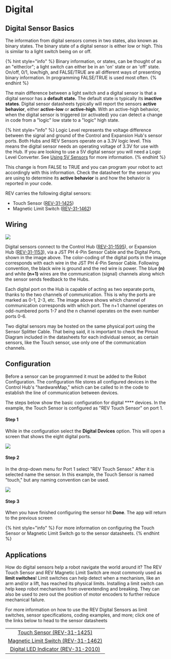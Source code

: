 # Digital

## Digital Sensor Basics&#x20;

The information from digital sensors comes in two states, also known as binary states. The binary state of a digital sensor is either low or high. This is similar to a light switch being on or off.&#x20;

{% hint style="info" %}
Binary information, or states, can be thought of as an "either/or"; a light switch can either be in an 'on' state or an 'off' state. On/off, 0/1, low/high, and FALSE/TRUE are all different ways of presenting binary information. In programming FALSE/TRUE is used most often.
{% endhint %}

The main difference between a light switch and a digital sensor is that a digital sensor has a **default state.** The default state is typically its **inactive states**. Digital sensor datasheets typically will report the sensors **active behavior**, either **active-low** or **active-high**. With an active-high behavior, when the digital sensor is triggered (or activated) you can detect a change in code from a "logic" low state to a "logic" high state.&#x20;

{% hint style="info" %}
Logic Level represents the voltage difference between the signal and ground of the Control and Expansion Hub's sensor ports. Both Hubs and REV Sensors operate on a 3.3V logic level. This means the digital sensor needs an operating voltage of 3.3V for use with the Hub. If you are looking to use a 5V digital sensor you will need a Logic Level Converter. See [Using 5V Sensors](using-3rd-party-sensors/) for more information.
{% endhint %}

This change is from FALSE to TRUE and you can program your robot to act accordingly with this information. Check the datasheet for the sensor you are using to determine its **active behavior** is and how the behavior is reported in your code.

REV carries the following digital sensors:&#x20;

* Touch Sensor ([REV-31-1425](https://www.revrobotics.com/rev-31-1425/))&#x20;
* Magnetic Limit Switch ([REV-31-1462](https://www.revrobotics.com/rev-31-1462/))

## Wiring&#x20;

![](https://2589213514-files.gitbook.io/\~/files/v0/b/gitbook-legacy-files/o/assets%2F-M4\_pJHI8HTuZFQTNfcy%2F-MFCYHbfQhEsDnXqSxuL%2F-MFCZ3Dv8p1rIz65EqkF%2FControl\_Hub\_Port\_Specific\_Pinout\_DIGITAL-01-01.png?alt=media\&token=8a519316-8dbb-4575-b8c8-304790792dec)

Digital sensors connect to the Control Hub ([REV-31-1595](https://www.revrobotics.com/rev-31-1595/)), or Expansion Hub ([REV-31-1153](https://www.revrobotics.com/rev-31-1153/)), via a JST PH 4-Pin Sensor Cable and the Digital Ports, shown in the image above. The color-coding of the digital ports in the image corresponds with each wire in the JST PH 4-Pin Sensor Cable. Following convention, the black wire is ground and the red wire is power. The blue **(n)** and white **(n+1)** wires are the communication (signal) channels along which the sensor sends feedback to the Hubs.

Each digital port on the Hub is capable of acting as two separate ports, thanks to the two channels of communication. This is why the ports are marked as 0-1, 2-3, etc. The image above shows which channel of communication corresponds with which port. The n+1 channel operates on odd-numbered ports 1-7 and the n channel operates on the even number ports 0-6.

Two digital sensors may be hosted on the same physical port using the Sensor Splitter Cable. That being said, it is important to check the Pinout Diagram included in the datasheets for each individual sensor, as certain sensors, like the Touch sensor, use only one of the communication channels.

## Configuration

Before a sensor can be programmed it must be added to the Robot Configuration. The configuration file stores all configured devices in the Control Hub's "hardwareMap," which can be called to in the code to establish the line of communication between devices.&#x20;

The steps below show the basic configuration for digital **** devices. In the example, the Touch Sensor is configured as "REV Touch Sensor" on port 1.

#### Step 1

While in the configuration select the **Digital Devices** option. This will open a screen that shows the eight digital ports.

![](https://2589213514-files.gitbook.io/\~/files/v0/b/gitbook-legacy-files/o/assets%2F-M4\_pJHI8HTuZFQTNfcy%2F-MFlMDDJDqDR1Bl7viMZ%2F-MFlko31-elGGRKsI4w6%2Fdigital%20sensor%20config%20step%201.svg?alt=media\&token=25cda2ec-a335-4a16-b9dc-efe80268e943)

#### Step 2

In the drop-down menu for Port 1 select "REV Touch Sensor." After it is selected name the sensor. In this example, the Touch Sensor is named "touch," but any naming convention can be used.&#x20;

![](https://2589213514-files.gitbook.io/\~/files/v0/b/gitbook-legacy-files/o/assets%2F-M4\_pJHI8HTuZFQTNfcy%2F-MFllkV0JeCUZUlYy271%2F-MFlphSSelWsHWIc6tbc%2Fdigital%20sensor%20config%20step%202.svg?alt=media\&token=59caf8ea-2f5b-49cd-bfe8-c74e7f94c0be)

#### Step 3&#x20;

When you have finished configuring the sensor hit **Done**. The app will return to the previous screen&#x20;

{% hint style="info" %}
For more information on configuring the Touch Sensor or Magnetic Limit Switch go to the sensor datasheets.&#x20;
{% endhint %}

## Applications

How do digital sensors help a robot navigate the world around it? The REV Touch Sensor and REV Magnetic Limit Switch are most commonly used as **limit switches**! Limit switches can help detect when a mechanism, like an arm and/or a lift, has reached its physical limits. Installing a limit switch can help keep robot mechanisms from overextending and breaking. They can also be used to zero out the position of motor encoders to further reduce mechanical failure.&#x20;

For more information on how to use the REV Digital Sensors as limit switches, sensor specifications, coding examples, and more; click one of the links below to head to the sensor datasheets

|                                                                                            |
| :----------------------------------------------------------------------------------------: |
|          [Touch Sensor (REV-31-1425) ](https://docs.revrobotics.com/touch-sensor/)         |
| [Magnetic Limit Switch (REV-31-1462)](https://docs.revrobotics.com/magnetic-limit-switch/) |
|      [Digital LED Indicator (REV-31-2010)](https://docs.revrobotics.com/rev-31-2010/)      |
